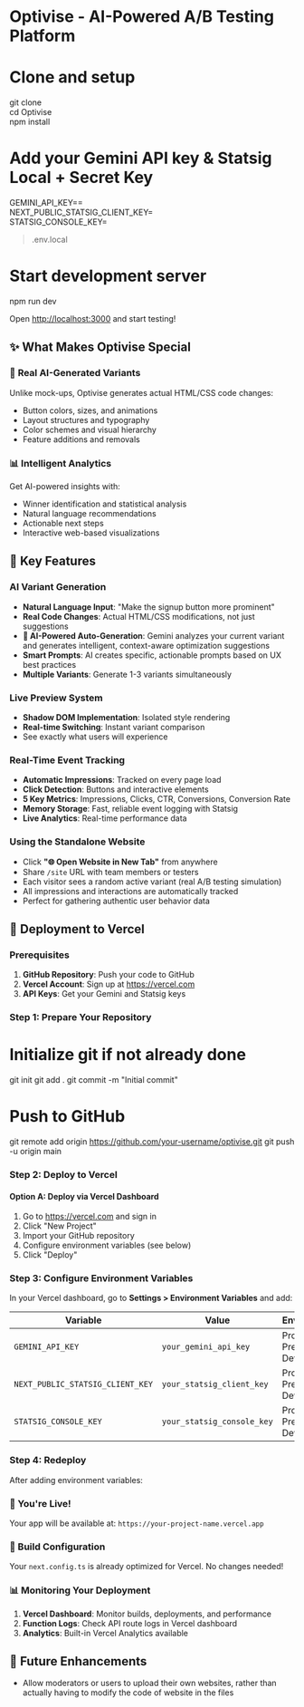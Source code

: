 # Optivise - AI-Powered A/B Testing Platform
# Clone and setup

git clone <your-repo-url> </br>
cd Optivise </br>
npm install </br>

# Add your Gemini API key & Statsig Local + Secret Key

GEMINI_API_KEY== </br>
NEXT_PUBLIC_STATSIG_CLIENT_KEY= </br>
STATSIG_CONSOLE_KEY= </br>

> .env.local

# Start development server

npm run dev


Open [http://localhost:3000](http://localhost:3000) and start testing!

## ✨ What Makes Optivise Special

### 🤖 **Real AI-Generated Variants**
Unlike mock-ups, Optivise generates actual HTML/CSS code changes:
- Button colors, sizes, and animations
- Layout structures and typography
- Color schemes and visual hierarchy
- Feature additions and removals

### 📊 **Intelligent Analytics**
Get AI-powered insights with:
- Winner identification and statistical analysis
- Natural language recommendations
- Actionable next steps
- Interactive web-based visualizations

## 🎨 Key Features

### AI Variant Generation
- **Natural Language Input**: "Make the signup button more prominent"
- **Real Code Changes**: Actual HTML/CSS modifications, not just suggestions
- **🤖 AI-Powered Auto-Generation**: Gemini analyzes your current variant and generates intelligent, context-aware optimization suggestions
- **Smart Prompts**: AI creates specific, actionable prompts based on UX best practices
- **Multiple Variants**: Generate 1-3 variants simultaneously

### Live Preview System
- **Shadow DOM Implementation**: Isolated style rendering
- **Real-time Switching**: Instant variant comparison
-  See exactly what users will experience

### Real-Time Event Tracking
- **Automatic Impressions**: Tracked on every page load
- **Click Detection**: Buttons and interactive elements
- **5 Key Metrics**: Impressions, Clicks, CTR, Conversions, Conversion Rate
- **Memory Storage**: Fast, reliable event logging with Statsig
- **Live Analytics**: Real-time performance data

### Using the Standalone Website

- Click **"🌐 Open Website in New Tab"** from anywhere
- Share `/site` URL with team members or testers
- Each visitor sees a random active variant (real A/B testing simulation)
- All impressions and interactions are automatically tracked
- Perfect for gathering authentic user behavior data

## 🚀 Deployment to Vercel

### Prerequisites
1. **GitHub Repository**: Push your code to GitHub
2. **Vercel Account**: Sign up at https://vercel.com
3. **API Keys**: Get your Gemini and Statsig keys

### Step 1: Prepare Your Repository
# Initialize git if not already done
git init
git add .
git commit -m "Initial commit"

# Push to GitHub
git remote add origin https://github.com/your-username/optivise.git
git push -u origin main

### Step 2: Deploy to Vercel

#### Option A: Deploy via Vercel Dashboard

1. Go to https://vercel.com and sign in
2. Click "New Project"
3. Import your GitHub repository
4. Configure environment variables (see below)
5. Click "Deploy"

### Step 3: Configure Environment Variables

In your Vercel dashboard, go to **Settings > Environment Variables** and add:

| Variable                         | Value                      | Environment                      |
| -------------------------------- | -------------------------- | -------------------------------- |
| `GEMINI_API_KEY`                 | `your_gemini_api_key`      | Production, Preview, Development |
| `NEXT_PUBLIC_STATSIG_CLIENT_KEY` | `your_statsig_client_key`  | Production, Preview, Development |
| `STATSIG_CONSOLE_KEY`            | `your_statsig_console_key` | Production, Preview, Development |

### Step 4: Redeploy

After adding environment variables:

### 🎉 You're Live!

Your app will be available at: `https://your-project-name.vercel.app`

### 🔧 Build Configuration

Your `next.config.ts` is already optimized for Vercel. No changes needed!

### 📊 Monitoring Your Deployment

1. **Vercel Dashboard**: Monitor builds, deployments, and performance
2. **Function Logs**: Check API route logs in Vercel dashboard
3. **Analytics**: Built-in Vercel Analytics available

## 🔮 Future Enhancements
- Allow moderators or users to upload their own websites, rather than actually having to modify the code of website in the files
